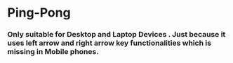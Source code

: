 # Ping-Pong

### Only suitable for Desktop and Laptop Devices . Just because it uses left arrow and right arrow key functionalities which is missing in Mobile phones.
